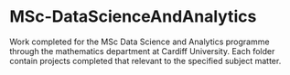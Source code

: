 # MSc-DataScienceAndAnalytics
Work completed for the MSc Data Science and Analytics programme through the mathematics department at Cardiff University. Each folder contain projects completed that relevant to the specified subject matter.
